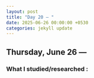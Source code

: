 ```yaml
---
layout: post
title: "Day 20 – "
date: 2025-06-26 00:00:00 +0530
categories: jekyll update
---
```

## Thursday, June 26 — 

 

### What I studied/researched :



